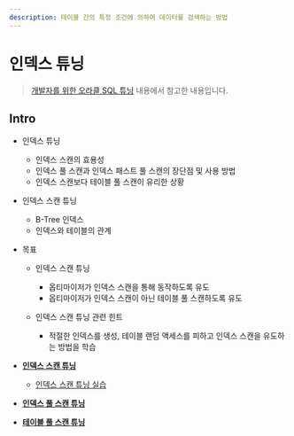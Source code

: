 ```yaml
---
description: 테이블 간의 특정 조건에 의하여 데이터를 검색하는 방법
---
```


# 인덱스 튜닝

> [개발자를 위한 오라클 SQL 튜닝](https://www.hanbit.co.kr/store/books/look.php?p_code=E9267570814) 내용에서 참고한 내용입니다.

## Intro

- 인덱스 튜닝
    - 인덱스 스캔의 효용성
	- 인덱스 풀 스캔과 인덱스 패스트 풀 스캔의 장단점 및 사용 방법
	- 인덱스 스캔보다 테이블 풀 스캔이 유리한 상황

- 인덱스 스캔 튜닝
	- B-Tree 인덱스
	- 인덱스와 테이블의 관계

- 목표
	- 인덱스 스캔 튜닝
	    - 옵티마이저가 인덱스 스캔을 통해 동작하도록 유도
		- 옵티마이저가 인덱스 스캔이 아닌 테이블 풀 스캔하도록 유도
		
	- 인덱스 스캔 튜닝 관련 힌트
		- 적절한 인덱스를 생성, 테이블 랜덤 액세스를 피하고 인덱스 스캔을 유도하는 방법을 학습

- [**인덱스 스캔 튜닝**](_2.md)
	- [인덱스 스캔 튜닝 실습](_3.md)
- [**인덱스 풀 스캔 튜닝**](_4.md)
- [**테이블 풀 스캔 튜닝**](_5.md)
